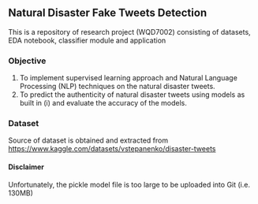 ## Natural Disaster Fake Tweets Detection
This is a repository of research project (WQD7002) consisting of datasets, EDA notebook, classifier module and application

### Objective
1) To implement supervised learning approach and Natural Language Processing (NLP) techniques on the natural disaster tweets.
2) To predict the authenticity of natural disaster tweets using models as built in (i) and evaluate the accuracy of the models.

### Dataset
Source of dataset is obtained and extracted from https://www.kaggle.com/datasets/vstepanenko/disaster-tweets

#### Disclaimer
Unfortunately, the pickle model file is too large to be uploaded into Git (i.e. 130MB)
